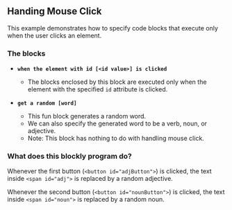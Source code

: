 ## Handing Mouse Click

This example demonstrates how to specify code blocks that execute only when the user clicks an element.

### The blocks
- **`when the element with id [<id value>] is clicked`**
  - The blocks enclosed by this block are executed only
    when the element with the specified `id` attribute is clicked.
    
- **`get a random [word]`**
  - This fun block generates a random word. 
  - We can also specify the generated word to be a verb, noun, or adjective.
  - Note: This block has nothing to do with handling mouse click.

### What does this blockly program do?

Whenever the first button (`<button id="adjButton">`) is clicked, the text inside 
`<span id="adj">` is replaced by a random adjective.

Whenever the second button (`<button id="nounButton">`) is clicked, the text inside 
`<span id="noun">` is replaced by a random noun.